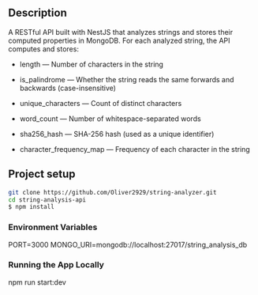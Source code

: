

## Description

A RESTful API built with NestJS that analyzes strings and stores their computed properties in MongoDB.
For each analyzed string, the API computes and stores:
 * length — Number of characters in the string

 * is_palindrome — Whether the string reads the same forwards and backwards (case-insensitive)

*  unique_characters — Count of distinct characters

*  word_count — Number of whitespace-separated words

* sha256_hash — SHA-256 hash (used as a unique identifier)

* character_frequency_map — Frequency of each character in the string

## Project setup

```bash
git clone https://github.com/Oliver2929/string-analyzer.git
cd string-analysis-api
$ npm install
```
### Environment Variables
PORT=3000
MONGO_URI=mongodb://localhost:27017/string_analysis_db

### Running the App Locally
npm run start:dev



